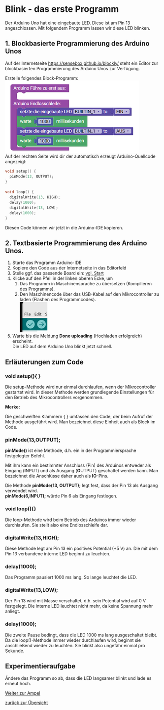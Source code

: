  <link rel="stylesheet" href="https://hi2272.github.io/StyleMD.css">


# Blink - das erste Programm
Der Arduino Uno hat eine eingebaute LED. Diese ist am Pin 13 angeschlossen. Mit folgendem Programm lassen wir diese LED blinken.

## 1. Blockbasierte Programmierung des Arduino Unos

Auf der Internetseite <a href="https://sensebox.github.io/blockly/" target="_blank">https://sensebox.github.io/blockly/</a>  steht ein Editor zur blockbasierten Programmierung des Arduino Unos zur Verfügung.

Erstelle folgendes Block-Programm:  
![Alt text](2024-06-14_10-06.png)  
Auf der rechten Seite wird dir der automatisch erzeugt Arduino-Quellcode angezeigt:  

```C++
void setup() {
  pinMode(13, OUTPUT);
}

void loop() {
  digitalWrite(13, HIGH);
  delay(1000);
  digitalWrite(13, LOW);
  delay(1000);
}
```
Diesen Code können wir jetzt in die Arduino-IDE kopieren.

## 2. Textbasierte Programmierung des Arduino Unos.
1. Starte das Programm Arduino-IDE
2. Kopiere den Code aus der Internetseite in das Editorfeld
3. Stelle ggf. das passende Board ein: [vgl. Start](../00Start/index.html)
4. Klicke auf den Pfeil in der linken oberen Ecke, um  
   1. Das Programm in Maschinensprache zu übersetzen (Kompilieren des Programms).
   2. Den Maschinencode über das USB-Kabel auf den Mikrocontroller zu laden (Flashen des Programmcodes).  
![Alt text](sc4.png)
1. Warte bis die Meldung **Done uploading** (Hochladen erfolgreich) erscheint.  
Die LED auf dem Arduino Uno blinkt jetzt schnell.

## Erläuterungen zum Code

### void setup(){  }
Die setup-Methode wird nur einmal durchlaufen, wenn der Mikrocontroller gestartet wird. In dieser Methode werden grundlegende Einstellungen für den Betrieb des Mikrocontrollers vorgenommen. 


**Merke:**   

Die geschweiften Klammern {  } umfassen den Code, der beim Aufruf der Methode ausgeführt wird. Man bezeichnet diese Einheit auch als Block im Code.


### pinMode(13,OUTPUT);
**pinMode()** ist eine Methode, d.h. ein in der Programmiersprache festgelegter Befehl. 

Mit ihm kann ein bestimmter Anschluss (Pin) des Arduinos entweder als Eingang (**I**NPUT) und als Ausgang (**O**UTPUT) geschaltet werden kann. Man bezeichnet die Anschlüsse daher auch als **IO**-Pins.  

Die Methode **pinMode(13, OUTPUT);** legt fest, dass der Pin 13 als Ausgang verwendet wird.  
**pinMode(6,INPUT);** würde Pin 6 als Eingang festlegen.

### void loop(){}
Die loop-Methode wird beim Betrieb des Arduinos immer wieder durchlaufen. Sie stellt also eine Endlosschleife dar.

### digitalWrite(13,HIGH);
Diese Methode legt am Pin 13 ein positives Potential (+5 V) an. Die mit dem Pin 13 verbundene interne LED beginnt zu leuchten.
###  delay(1000);
Das Programm pausiert 1000 ms lang. So lange leuchtet die LED.
### digitalWrite(13,LOW);
Der Pin 13 wird mit Masse verschaltet, d.h. sein Potential wird auf 0 V festgelegt. Die interne LED leuchtet nicht mehr, da keine Spannung mehr anliegt.
### delay(1000);
Die zweite Pause bedingt, dass die LED 1000 ms lang ausgeschaltet bleibt.  
Da die loop()-Methode immer wieder durchlaufen wird, beginnt sie anschließend wieder zu leuchten. Sie blinkt also ungefähr einmal pro Sekunde.

## Experimentieraufgabe

Ändere das Programm so ab, dass die LED langsamer blinkt und lade es erneut hoch.
    
[Weiter zur Ampel](../01LEDs/05Ampel/index.html)  

[zurück zur Übersicht](../index.html)